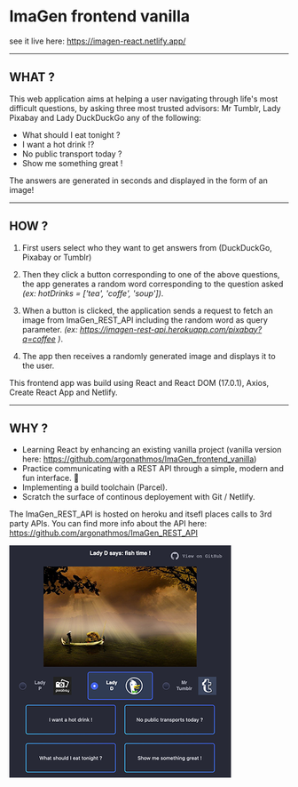 # ImaGen frontend vanilla
see it live here: https://imagen-react.netlify.app/ 

---

## WHAT ?
This web application aims at helping a user navigating through life's most difficult questions, by asking three most trusted advisors: Mr Tumblr, Lady Pixabay and Lady DuckDuckGo any of the following: 

- What should I eat tonight ? 
- I want a hot drink !? 
- No public transport today ?
- Show me something great !

The answers are generated in seconds and displayed in the form of an image! 

---
## HOW ?
1. First users select who they want to get answers from (DuckDuckGo, Pixabay or Tumblr)

2. Then they click a button corresponding to one of the above questions, the app generates a random word corresponding to the question asked *(ex:  hotDrinks = ['tea', 'coffe', 'soup'])*.

3. When a button is clicked, the application sends a request to fetch an image from ImaGen_REST_API including the random word as query parameter. *(ex: https://imagen-rest-api.herokuapp.com/pixabay?q=coffee )*.

4. The app then receives a randomly generated image and displays it to the user. 

This frontend app was build using React and React DOM (17.0.1), Axios, Create React App and Netlify.

--- 
## WHY ?

- Learning React by enhancing an existing vanilla project (vanilla version here: https://github.com/argonathmos/ImaGen_frontend_vanilla)
- Practice communicating with a REST API through a simple, modern and fun interface. :slightly_smiling_face:
- Implementing a build toolchain (Parcel).
- Scratch the surface of continous deployement with Git / Netlify.
 
The ImaGen_REST_API is hosted on heroku and itsefl places calls to 3rd party APIs. 
You can find more info about the API here: https://github.com/argonathmos/ImaGen_REST_API



![screenshot](https://github.com/argonathmos/ImaGen_frontend_react/blob/master/screenshot_400w.png)
